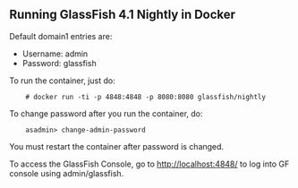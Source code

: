 Running GlassFish 4.1 Nightly in Docker
-----------------------------------------
Default domain1 entries are:

 * Username: admin
 * Password: glassfish

To run the container, just do:

        # docker run -ti -p 4848:4848 -p 8080:8080 glassfish/nightly

To change password after you run the container, do:

        asadmin> change-admin-password

You must restart the container after password is changed.

To access the GlassFish Console, go to [http://localhost:4848/](http://localhost:4848/) to log into GF console using admin/glassfish.
